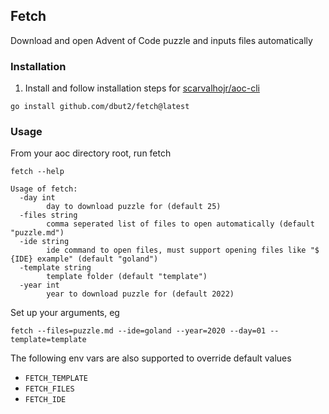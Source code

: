 ## Fetch

Download and open Advent of Code puzzle and inputs files automatically

### Installation

1. Install and follow installation steps for [scarvalhojr/aoc-cli](https://github.com/scarvalhojr/aoc-cli)

```shell
go install github.com/dbut2/fetch@latest
```

### Usage

From your aoc directory root, run fetch
```shell                  
fetch --help

Usage of fetch:
  -day int
        day to download puzzle for (default 25)
  -files string
        comma seperated list of files to open automatically (default "puzzle.md")
  -ide string
        ide command to open files, must support opening files like "$ {IDE} example" (default "goland")
  -template string
        template folder (default "template")
  -year int
        year to download puzzle for (default 2022)

```

Set up your arguments, eg
```shell
fetch --files=puzzle.md --ide=goland --year=2020 --day=01 --template=template
```

The following env vars are also supported to override default values
- `FETCH_TEMPLATE`
- `FETCH_FILES`
- `FETCH_IDE`
